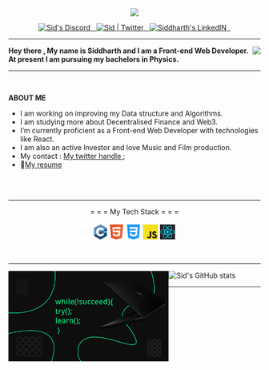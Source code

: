 

<p align = "center">
 <img src= "https://c.tenor.com/JsUuJJrIB0oAAAAd/monkey-d-luffy-luffy-smile.gif" height ="200px" align="center" /> 
</p>

<p align = center>
 
<a href="https://discord.gg/4QEKhWr">
  <img alt="Sid's Discord" width="30px" src="https://raw.githubusercontent.com/peterthehan/peterthehan/master/assets/discord.svg" />
  &nbsp;
</a>
<a href="https://twitter.com/Sid_1_">
  <img alt="Sid | Twitter" width="30px" src="https://raw.githubusercontent.com/peterthehan/peterthehan/master/assets/twitter.svg" />
  &nbsp;
</a>
<a href="https://linkedin.com/in/siddharth-shukla-63b29b1b5">
  <img alt="Siddharth's LinkedIN" width="30px" src="https://raw.githubusercontent.com/peterthehan/peterthehan/master/assets/linkedin.svg" />
  &nbsp;
</a>
</p>



---

<img align="right" src="https://data.whicdn.com/images/295908267/original.gif">

**Hey there , My name is Siddharth and I am a Front-end Web Developer. At present I am pursuing my bachelors in Physics.**

<!-- ![This is Wallpaper](https://cdnb.artstation.com/p/assets/images/images/014/281/887/original/brandon-ellis-cyber.gif?1543324220) -->


---

<br>


**ABOUT ME**

- I am working on improving my Data structure and Algorithms.
- I am studying more about Decentralised Finance and Web3.
- I’m currently proficient as a Front-end Web Developer with technologies like React.
- I am also an active Investor and love Music and Film production.
- My contact : [My twitter handle ](https://twitter.com/CrucfiedCrusade);
- 📝[My resume]()

<br><br>

---
<p align="center">
= = = My Tech Stack = = =  <br><br>
<code><img height="30" src="png icons/c++.png"></code>
<code><img height="30" src="png icons/html.png"></code>
<code><img height="30" src="png icons/css.png"></code>
<code><img height="30" src="png icons/javascript.png"></code>
<code><img height="30" src="png icons/react.png"></code>
</p>

<br>

---


<img align="left" width="320px" src="poster.png">

![Sid's GitHub stats](https://github-readme-stats.vercel.app/api?username=imasid&show_icons=true&theme=dark&count_private=true)

---




